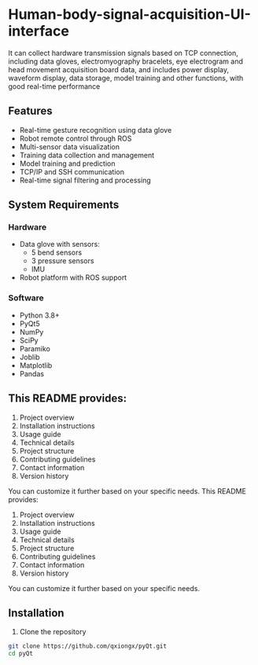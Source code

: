 # Human-body-signal-acquisition-UI-interface
It can collect hardware transmission signals based on TCP connection, including data gloves, electromyography bracelets, eye electrogram and head movement acquisition board data, and includes power display, waveform display, data storage, model training and other functions, with good real-time performance

## Features

- Real-time gesture recognition using data glove
- Robot remote control through ROS
- Multi-sensor data visualization
- Training data collection and management
- Model training and prediction
- TCP/IP and SSH communication
- Real-time signal filtering and processing

## System Requirements

### Hardware
- Data glove with sensors:
  - 5 bend sensors
  - 3 pressure sensors
  - IMU
- Robot platform with ROS support

### Software
- Python 3.8+
- PyQt5
- NumPy
- SciPy
- Paramiko
- Joblib
- Matplotlib
- Pandas
## This README provides:
1. Project overview
2. Installation instructions
3. Usage guide
4. Technical details
5. Project structure
6. Contributing guidelines
7. Contact information
8. Version history

You can customize it further based on your specific needs.
This README provides:
1. Project overview
2. Installation instructions
3. Usage guide
4. Technical details
5. Project structure
6. Contributing guidelines
7. Contact information
8. Version history

You can customize it further based on your specific needs.
## Installation

1. Clone the repository
```bash
git clone https://github.com/qxiongx/pyQt.git
cd pyQt



